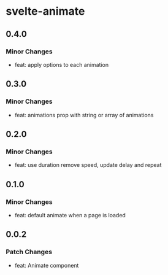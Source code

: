 # svelte-animate

## 0.4.0

### Minor Changes

- feat: apply options to each animation

## 0.3.0

### Minor Changes

- feat: animations prop with string or array of animations

## 0.2.0

### Minor Changes

- feat: use duration remove speed, update delay and repeat

## 0.1.0

### Minor Changes

- feat: default animate when a page is loaded

## 0.0.2

### Patch Changes

- feat: Animate component
